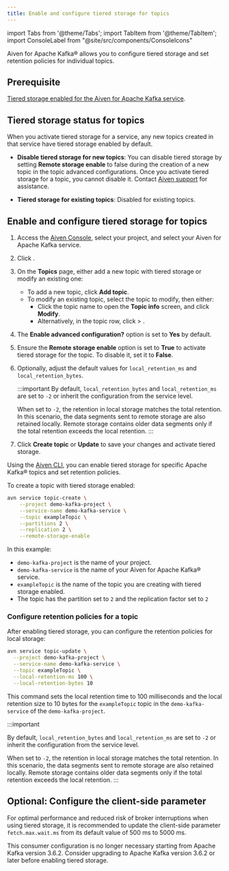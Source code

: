 ```yaml
---
title: Enable and configure tiered storage for topics
---
```


import Tabs from '@theme/Tabs';
import TabItem from '@theme/TabItem';
import ConsoleLabel from "@site/src/components/ConsoleIcons"

Aiven for Apache Kafka® allows you to configure tiered storage and set retention policies for individual topics.

## Prerequisite

[Tiered storage enabled for the Aiven for Apache Kafka service](/docs/products/kafka/howto/enable-kafka-tiered-storage).

## Tiered storage status for topics

When you activate tiered storage for a service, any new topics created in that service
have tiered storage enabled by default.

- **Disable tiered storage for new topics**: You can disable tiered storage by setting
  **Remote storage enable** to false during the creation of a new topic in the topic
  advanced configurations. Once you activate tiered storage for a topic, you cannot
  disable it. Contact [Aiven support](mailto:support@aiven.io) for assistance.

- **Tiered storage for existing topics**: Disabled for existing topics.

## Enable and configure tiered storage for topics

<Tabs groupId="setup">
<TabItem value="Console" label="Console" default>

1. Access the [Aiven Console](https://console.aiven.io/), select your project,
   and select your Aiven for Apache Kafka service.
1. Click <ConsoleLabel name="topics" />.

1. On the **Topics** page, either add a new topic with tiered storage or modify an
   existing one:
   - To add a new topic, click **Add topic**.
   - To modify an existing topic, select the topic to modify, then either:
     - Click the topic name to open the **Topic info** screen, and click **Modify**.
     - Alternatively, in the topic row, click <ConsoleLabel name="actions"/> >
       <ConsoleLabel name="Edit topic"/>.

1. The **Enable advanced configuration?** option is set to **Yes** by default.

1. Ensure the **Remote storage enable** option is set to **True** to activate tiered
   storage for the topic. To disable it, set it to **False**.

1. Optionally, adjust the default values for `local_retention_ms` and `local_retention_bytes`.

   :::important
   By default, `local_retention_bytes` and `local_retention_ms` are set to `-2` or
   inherit the configuration from the service level.

   When set to `-2`, the retention in local storage matches the total retention. In this
   scenario, the data segments sent to remote storage are also retained locally. Remote
   storage contains older data segments only if the total retention exceeds the local retention.
   :::

1. Click **Create topic** or **Update** to save your changes and activate tiered storage.

</TabItem>
<TabItem value="CLI" label="CLI">

Using the [Aiven CLI](/docs/tools/cli), you can enable tiered storage for specific
Apache Kafka® topics and set retention policies.

To create a topic with tiered storage enabled:

```bash
avn service topic-create \
    --project demo-kafka-project \
    --service-name demo-kafka-service \
    --topic exampleTopic \
    --partitions 2 \
    --replication 2 \
    --remote-storage-enable
```

In this example:

- `demo-kafka-project` is the name of your project.
- `demo-kafka-service` is the name of your Aiven for Apache Kafka® service.
- `exampleTopic` is the name of the topic you are creating with tiered storage enabled.
- The topic has the partition set to `2` and the replication factor set to `2`

### Configure retention policies for a topic

After enabling tiered storage, you can configure the retention policies for local storage:

```bash
avn service topic-update \
  --project demo-kafka-project \
  --service-name demo-kafka-service \
  --topic exampleTopic \
  --local-retention-ms 100 \
  --local-retention-bytes 10
```

This command sets the local retention time to 100 milliseconds and the local retention
size to 10 bytes for the `exampleTopic` topic in the `demo-kafka-service` of
the `demo-kafka-project`.

:::important

By default, `local_retention_bytes` and `local_retention_ms` are set to `-2` or
inherit the configuration from the service level.

When set to `-2`, the retention in local storage matches the total retention. In this
scenario, the data segments sent to remote storage are also retained locally. Remote
storage contains older data segments only if the total retention exceeds the local
retention.
:::

</TabItem>
</Tabs>

## Optional: Configure the client-side parameter

For optimal performance and reduced risk of broker interruptions when
using tiered storage, it is recommended to update the client-side
parameter `fetch.max.wait.ms` from its default value of 500 ms to 5000 ms.

This consumer configuration is no longer necessary starting from Apache Kafka
version 3.6.2. Consider upgrading to Apache Kafka version 3.6.2 or later before
enabling tiered storage.
